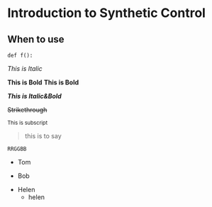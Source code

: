 # Introduction to Synthetic Control

## When to use















```
def f():

```

*This is Italic*    

**This is Bold**  __This is Bold__

***This is Italic&Bold***

~~Strikethrough~~

<sub>
This is subscript
</sub>

>this is to say

`RRGGBB`

- Tom
+ Bob
* Helen
  - helen
